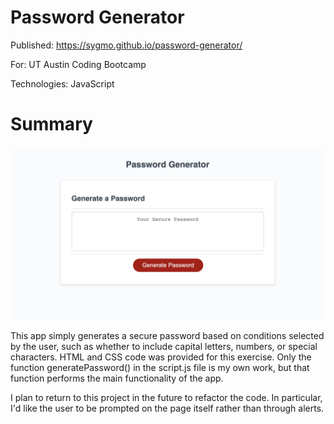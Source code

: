 # Password Generator

Published: https://sygmo.github.io/password-generator/

For: UT Austin Coding Bootcamp

Technologies: JavaScript

# Summary
![screenshot of app](screenshot.png)

This app simply generates a secure password based on conditions selected by the user, such as whether to include capital letters, numbers, or special characters. HTML and CSS code was provided for this exercise. Only the function generatePassword() in the script.js file is my own work, but that function performs the main functionality of the app.

I plan to return to this project in the future to refactor the code. In particular, I'd like the user to be prompted on the page itself rather than through alerts. 